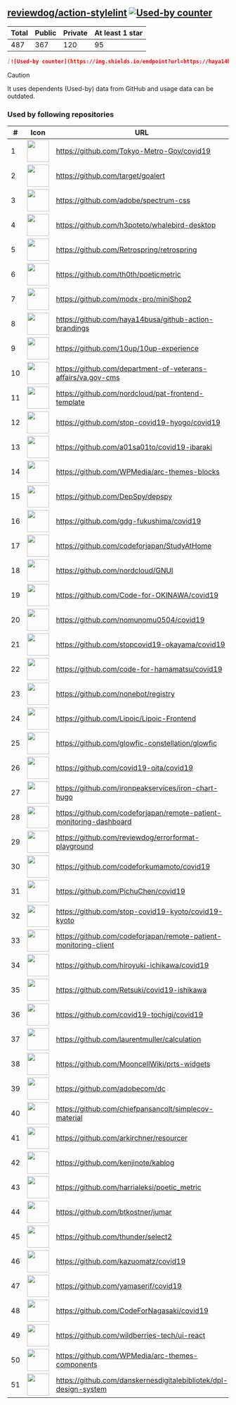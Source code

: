 





## [reviewdog/action-stylelint](https://github.com/reviewdog/action-stylelint) [![Used-by counter](https://img.shields.io/endpoint?url=https://haya14busa.github.io/github-used-by/data/reviewdog/action-stylelint/shieldsio.json)](https://github.com/haya14busa/github-used-by/tree/main/repo/reviewdog/action-stylelint)

| Total | Public | Private | At least 1 star
| ----- | ------ | ------- | ---------------
| 487 | 367 | 120 | 95 |

```md
[![Used-by counter](https://img.shields.io/endpoint?url=https://haya14busa.github.io/github-used-by/data/reviewdog/action-stylelint/shieldsio.json)](https://github.com/haya14busa/github-used-by/tree/main/repo/reviewdog/action-stylelint)
```

> [!CAUTION]
> It uses dependents (Used-by) data from GitHub and usage data can be outdated.

### Used by following repositories

| # | Icon | URL | Stars |
| -- | -- | -- | -- | 
|1|<img src="https://github.com/Tokyo-Metro-Gov.png" width=50 height=50>|https://github.com/Tokyo-Metro-Gov/covid19|6251|
|2|<img src="https://github.com/target.png" width=50 height=50>|https://github.com/target/goalert|2319|
|3|<img src="https://github.com/adobe.png" width=50 height=50>|https://github.com/adobe/spectrum-css|1218|
|4|<img src="https://github.com/h3poteto.png" width=50 height=50>|https://github.com/h3poteto/whalebird-desktop|917|
|5|<img src="https://github.com/Retrospring.png" width=50 height=50>|https://github.com/Retrospring/retrospring|278|
|6|<img src="https://github.com/th0th.png" width=50 height=50>|https://github.com/th0th/poeticmetric|254|
|7|<img src="https://github.com/modx-pro.png" width=50 height=50>|https://github.com/modx-pro/miniShop2|150|
|8|<img src="https://github.com/haya14busa.png" width=50 height=50>|https://github.com/haya14busa/github-action-brandings|145|
|9|<img src="https://github.com/10up.png" width=50 height=50>|https://github.com/10up/10up-experience|132|
|10|<img src="https://github.com/department-of-veterans-affairs.png" width=50 height=50>|https://github.com/department-of-veterans-affairs/va.gov-cms|102|
|11|<img src="https://github.com/nordcloud.png" width=50 height=50>|https://github.com/nordcloud/pat-frontend-template|57|
|12|<img src="https://github.com/stop-covid19-hyogo.png" width=50 height=50>|https://github.com/stop-covid19-hyogo/covid19|54|
|13|<img src="https://github.com/a01sa01to.png" width=50 height=50>|https://github.com/a01sa01to/covid19-ibaraki|41|
|14|<img src="https://github.com/WPMedia.png" width=50 height=50>|https://github.com/WPMedia/arc-themes-blocks|39|
|15|<img src="https://github.com/DepSpy.png" width=50 height=50>|https://github.com/DepSpy/depspy|38|
|16|<img src="https://github.com/gdg-fukushima.png" width=50 height=50>|https://github.com/gdg-fukushima/covid19|32|
|17|<img src="https://github.com/codeforjapan.png" width=50 height=50>|https://github.com/codeforjapan/StudyAtHome|31|
|18|<img src="https://github.com/nordcloud.png" width=50 height=50>|https://github.com/nordcloud/GNUI|30|
|19|<img src="https://github.com/Code-for-OKINAWA.png" width=50 height=50>|https://github.com/Code-for-OKINAWA/covid19|29|
|20|<img src="https://github.com/nomunomu0504.png" width=50 height=50>|https://github.com/nomunomu0504/covid19|28|
|21|<img src="https://github.com/stopcovid19-okayama.png" width=50 height=50>|https://github.com/stopcovid19-okayama/covid19|27|
|22|<img src="https://github.com/code-for-hamamatsu.png" width=50 height=50>|https://github.com/code-for-hamamatsu/covid19|26|
|23|<img src="https://github.com/nonebot.png" width=50 height=50>|https://github.com/nonebot/registry|23|
|24|<img src="https://github.com/Lipoic.png" width=50 height=50>|https://github.com/Lipoic/Lipoic-Frontend|19|
|25|<img src="https://github.com/glowfic-constellation.png" width=50 height=50>|https://github.com/glowfic-constellation/glowfic|18|
|26|<img src="https://github.com/covid19-oita.png" width=50 height=50>|https://github.com/covid19-oita/covid19|15|
|27|<img src="https://github.com/ironpeakservices.png" width=50 height=50>|https://github.com/ironpeakservices/iron-chart-hugo|12|
|28|<img src="https://github.com/codeforjapan.png" width=50 height=50>|https://github.com/codeforjapan/remote-patient-monitoring-dashboard|12|
|29|<img src="https://github.com/reviewdog.png" width=50 height=50>|https://github.com/reviewdog/errorformat-playground|12|
|30|<img src="https://github.com/codeforkumamoto.png" width=50 height=50>|https://github.com/codeforkumamoto/covid19|11|
|31|<img src="https://github.com/PichuChen.png" width=50 height=50>|https://github.com/PichuChen/covid19|11|
|32|<img src="https://github.com/stop-covid19-kyoto.png" width=50 height=50>|https://github.com/stop-covid19-kyoto/covid19-kyoto|10|
|33|<img src="https://github.com/codeforjapan.png" width=50 height=50>|https://github.com/codeforjapan/remote-patient-monitoring-client|9|
|34|<img src="https://github.com/hiroyuki-ichikawa.png" width=50 height=50>|https://github.com/hiroyuki-ichikawa/covid19|9|
|35|<img src="https://github.com/Retsuki.png" width=50 height=50>|https://github.com/Retsuki/covid19-ishikawa|9|
|36|<img src="https://github.com/covid19-tochigi.png" width=50 height=50>|https://github.com/covid19-tochigi/covid19|9|
|37|<img src="https://github.com/laurentmuller.png" width=50 height=50>|https://github.com/laurentmuller/calculation|8|
|38|<img src="https://github.com/MooncellWiki.png" width=50 height=50>|https://github.com/MooncellWiki/prts-widgets|8|
|39|<img src="https://github.com/adobecom.png" width=50 height=50>|https://github.com/adobecom/dc|7|
|40|<img src="https://github.com/chiefpansancolt.png" width=50 height=50>|https://github.com/chiefpansancolt/simplecov-material|7|
|41|<img src="https://github.com/arkirchner.png" width=50 height=50>|https://github.com/arkirchner/resourcer|7|
|42|<img src="https://github.com/kenjinote.png" width=50 height=50>|https://github.com/kenjinote/kablog|7|
|43|<img src="https://github.com/harrialeksi.png" width=50 height=50>|https://github.com/harrialeksi/poetic_metric|6|
|44|<img src="https://github.com/btkostner.png" width=50 height=50>|https://github.com/btkostner/jumar|6|
|45|<img src="https://github.com/thunder.png" width=50 height=50>|https://github.com/thunder/select2|6|
|46|<img src="https://github.com/kazuomatz.png" width=50 height=50>|https://github.com/kazuomatz/covid19|6|
|47|<img src="https://github.com/yamaserif.png" width=50 height=50>|https://github.com/yamaserif/covid19|6|
|48|<img src="https://github.com/CodeForNagasaki.png" width=50 height=50>|https://github.com/CodeForNagasaki/covid19|6|
|49|<img src="https://github.com/wildberries-tech.png" width=50 height=50>|https://github.com/wildberries-tech/ui-react|5|
|50|<img src="https://github.com/WPMedia.png" width=50 height=50>|https://github.com/WPMedia/arc-themes-components|5|
|51|<img src="https://github.com/danskernesdigitalebibliotek.png" width=50 height=50>|https://github.com/danskernesdigitalebibliotek/dpl-design-system|5|
